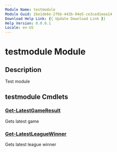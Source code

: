 ```yaml
---
Module Name: testmodule
Module Guid: 2be1de6e-2f6b-443b-94e5-ce3ced1eea14
Download Help Link: {{ Update Download Link }}
Help Version: 0.0.0.1
Locale: en-US
---
```


# testmodule Module
## Description
Test module

## testmodule Cmdlets
### [Get-LatestGameResult](Get-LatestGameResult.md)
Gets latest game

### [Get-LatestLeagueWinner](Get-LatestLeagueWinner.md)
Gets latest league winner

